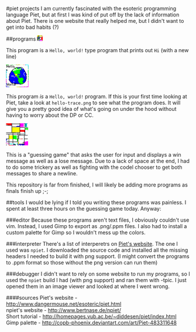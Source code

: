 #piet projects
I am currently fascinated with the esoteric programming language Piet, but at
first I was kind of put off by the lack of information about Piet. There is
one website that really helped me, but I didn't want to get into bad habits (?)

##programs
![hi](https://raw.githubusercontent.com/cheezgi/piet-projects/master/hi.png)

This program is a `Hello, world!` type program that prints out `Hi` (with a new
line)

![hello](https://raw.githubusercontent.com/cheezgi/piet-projects/master/hello.png)

This program *is* a `Hello, world!` program. If this is your first time looking
at Piet, take a look at `hello-trace.png` to see what the program does. It will
give you a pretty good idea of what's going on under the hood without having
to worry about the DP or CC.

![guess](https://raw.githubusercontent.com/cheezgi/piet-projects/master/guess.png)

This is a "guessing game" that asks the user for input and displays a win message
as well as a lose message. Due to a lack of space at the end, I had to do some
trickery as well as fighting with the codel chooser to get both messages to share
a newline.

This repository is far from finished, I will likely be adding more programs as
finals finish up ;-;

##tools
I would be lying if I told you writing these programs was painless. I spent at
least three hours on the guessing game today. Anyway:

###editor
Because these programs aren't text files, I obviously couldn't use vim. Instead,
I used Gimp to export as .png/.ppm files. I also had to install a custom palette
for Gimp so I wouldn't mess up the colors.

###interpreter
There's a list of interperetrs on [Piet's website](http://www.dangermouse.net/esoteric/piet.html).
The one I used was `npiet`. I downloaded the source code and installed all the
missing headers I needed to build it with png support. (I might convert the
programs to .ppm format so those without the png version can run them)

###debugger
I didn't want to rely on some website to run my programs, so I used the `npiet`
build I had (with png support) and ran them with -tpic. I just opened them in
an image viewer and looked at where I went wrong.

####sources
Piet's website - http://www.dangermouse.net/esoteric/piet.html  
npiet's website - http://www.bertnase.de/npiet/  
Short tutorial - http://homepages.vub.ac.be/~diddesen/piet/index.html  
Gimp palette - http://copb-phoenix.deviantart.com/art/Piet-483311648
